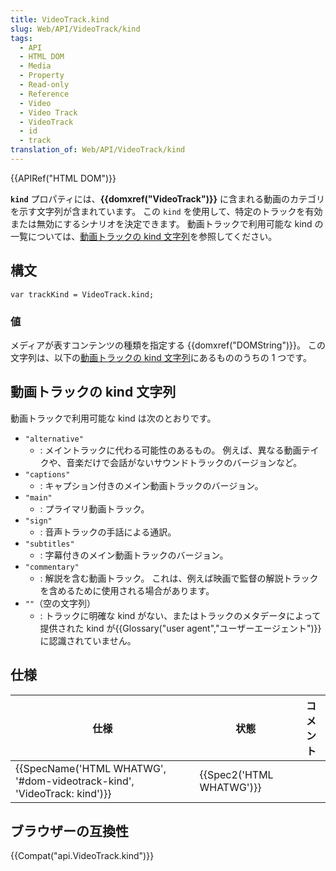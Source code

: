 ```yaml
---
title: VideoTrack.kind
slug: Web/API/VideoTrack/kind
tags:
  - API
  - HTML DOM
  - Media
  - Property
  - Read-only
  - Reference
  - Video
  - Video Track
  - VideoTrack
  - id
  - track
translation_of: Web/API/VideoTrack/kind
---
```

{{APIRef("HTML DOM")}}

**`kind`** プロパティには、**{{domxref("VideoTrack")}}** に含まれる動画のカテゴリを示す文字列が含まれています。 この `kind` を使用して、特定のトラックを有効または無効にするシナリオを決定できます。 動画トラックで利用可能な kind の一覧については、[動画トラックの kind 文字列](#video_track_kind_strings)を参照してください。

## 構文

```
var trackKind = VideoTrack.kind;
```

### 値

メディアが表すコンテンツの種類を指定する {{domxref("DOMString")}}。 この文字列は、以下の[動画トラックの kind 文字列](#video_track_kind_strings)にあるもののうちの 1 つです。

## 動画トラックの kind 文字列

動画トラックで利用可能な kind は次のとおりです。

- `"alternative"`
  - : メイントラックに代わる可能性のあるもの。 例えば、異なる動画テイクや、音楽だけで会話がないサウンドトラックのバージョンなど。
- `"captions"`
  - : キャプション付きのメイン動画トラックのバージョン。
- `"main"`
  - : プライマリ動画トラック。
- `"sign"`
  - : 音声トラックの手話による通訳。
- `"subtitles"`
  - : 字幕付きのメイン動画トラックのバージョン。
- `"commentary"`
  - : 解説を含む動画トラック。 これは、例えば映画で監督の解説トラックを含めるために使用される場合があります。
- `""`（空の文字列）
  - : トラックに明確な kind がない、またはトラックのメタデータによって提供された kind が{{Glossary("user agent","ユーザーエージェント")}}に認識されていません。

## 仕様

| 仕様                                                                                             | 状態                             | コメント |
| ------------------------------------------------------------------------------------------------ | -------------------------------- | -------- |
| {{SpecName('HTML WHATWG', '#dom-videotrack-kind', 'VideoTrack: kind')}} | {{Spec2('HTML WHATWG')}} |          |

## ブラウザーの互換性

{{Compat("api.VideoTrack.kind")}}

